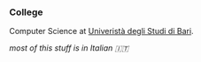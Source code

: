 ### College

Computer Science at [Univeristà degli Studi di Bari](http://www.uniba.it/).

*most of this stuff is in Italian :it:*
